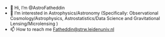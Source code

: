 - 👋 Hi, I’m @AstroFatheddin
- 👀 I’m interested in Astrophysics/Astronomy (Specifically: Observational Cosmology/Astrophysics, Astrostatistics/Data Science and Gravitational Lensing/Microlensing )
- 📫 How to reach me Fatheddin@strw.leidenuniv.nl

<!---
AstroFatheddin/AstroFatheddin is a ✨ special ✨ repository because its `README.md` (this file) appears on your GitHub profile.
You can click the Preview link to take a look at your changes.
--->
